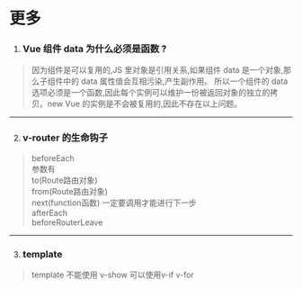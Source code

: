 # 更多

1. ### Vue 组件 data 为什么必须是函数 ?
>因为组件是可以复用的,JS 里对象是引用关系,如果组件 data 是一个对象,那么子组件中的 data 属性值会互相污染,产生副作用。
所以一个组件的 data 选项必须是一个函数,因此每个实例可以维护一份被返回对象的独立的拷贝。new Vue 的实例是不会被复用的,因此不存在以上问题。

***

2. ### v-router 的生命钩子
>beforeEach  
  参数有  
  to(Route路由对象)  
  from(Route路由对象)  
  next(function函数) 一定要调用才能进行下一步  
>afterEach  
>beforeRouterLeave

***

3. ### template
>template 不能使用 v-show 可以使用v-if v-for